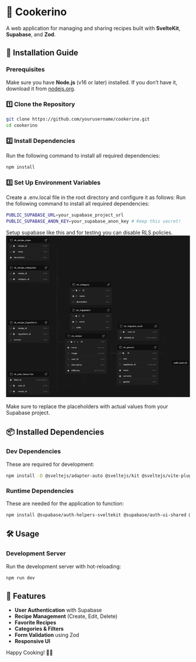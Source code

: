 # 🥘 Cookerino

A web application for managing and sharing recipes built with **SvelteKit**, **Supabase**, and **Zod**.

## 🚀 Installation Guide

### Prerequisites
Make sure you have **Node.js** (v16 or later) installed. If you don’t have it, download it from [nodejs.org](https://nodejs.org/).

### 1️⃣ Clone the Repository
```sh
git clone https://github.com/yourusername/cookerino.git
cd cookerino
```

### 2️⃣ Install Dependencies
Run the following command to install all required dependencies:
```sh
npm install
```

### 3️⃣ Set Up Environment Variables

Create a .env.local file in the root directory and configure it as follows:
Run the following command to install all required dependencies:
```sh
PUBLIC_SUPABASE_URL=your_supabase_project_url
PUBLIC_SUPABASE_ANON_KEY=your_supabase_anon_key # Keep this secret!
```

Setup supabase like this and for testing you can disable RLS policies.
![img.png](static/images/database_template.png)

Make sure to replace the placeholders with actual values from your Supabase project.

## 📦 Installed Dependencies

### Dev Dependencies
These are required for development:
```sh
npm install -D @sveltejs/adapter-auto @sveltejs/kit @sveltejs/vite-plugin-svelte @tsconfig/svelte svelte svelte-check sveltekit-superforms typescript vite zod
```

### Runtime Dependencies
These are needed for the application to function:
```sh
npm install @supabase/auth-helpers-sveltekit @supabase/auth-ui-shared @supabase/auth-ui-svelte @supabase/ssr @supabase/supabase-js bootstrap superforms
```

## 🛠 Usage

### Development Server
Run the development server with hot-reloading:
```sh
npm run dev
```

## 🌟 Features
- **User Authentication** with Supabase
- **Recipe Management** (Create, Edit, Delete)
- **Favorite Recipes**
- **Categories & Filters**
- **Form Validation** using Zod
- **Responsive UI** 


Happy Cooking! 🍲🔥

